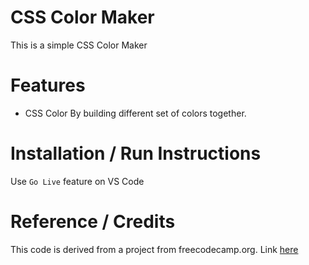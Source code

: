 # CSS Color Maker

This is a simple CSS Color Maker

# Features

- CSS Color By building different set of colors together.

# Installation / Run Instructions

Use `Go Live` feature on VS Code

# Reference / Credits

This code is derived from a project
from freecodecamp.org. Link [here](https://www.freecodecamp.org/learn/2022/responsive-web-design/learn-css-colors-by-building-a-set-of-colored-markers/step-1)
